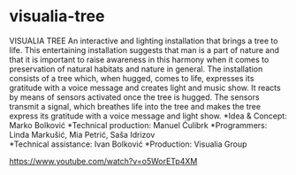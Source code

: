 # visualia-tree
VISUALIA TREE
An interactive and lighting installation that brings a tree to life. This entertaining installation suggests that man is a part of nature and that it is important to raise awareness in this harmony when it comes to preservation of natural habitats and nature in general. The installation consists of a tree which, when hugged, comes to life, expresses its gratitude with a voice message and creates light and music show. It reacts by means of sensors activated once the tree is hugged. The sensors transmit a signal, which breathes life into the tree and makes the tree express its gratitude with a voice message and light show. 
*Idea & Concept: Marko Bolković
*Technical production: Manuel Ćulibrk
*Programmers: Linda Markušić, Mia Petrić, Saša Idrizov  
*Technical assistance: Ivan Bolković
*Production: Visualia Group



https://www.youtube.com/watch?v=o5WorETp4XM
